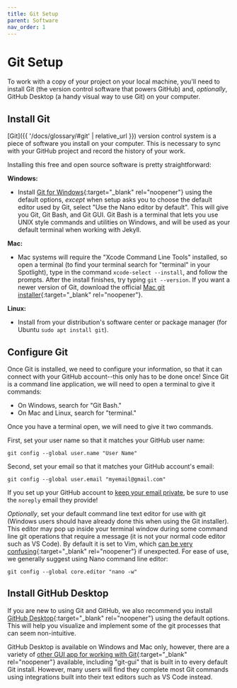 ```yaml
---
title: Git Setup
parent: Software
nav_order: 1
---
```


# Git Setup

To work with a copy of your project on your local machine, you'll need to install Git (the version control software that powers GitHub) and, *optionally*, GitHub Desktop (a handy visual way to use Git) on your computer.

## Install Git

[Git]({{ '/docs/glossary/#git' | relative_url }}) version control system is a piece of software you install on your computer. 
This is necessary to sync with your GitHub project and record the history of your work.

Installing this free and open source software is pretty straightforward:

**Windows:** 

- Install [Git for Windows](https://git-scm.com/downloads){:target="_blank" rel="noopener"} using the default options, *except* when setup asks you to choose the default editor used by Git, select "Use the Nano editor by default". This will give you Git, Git Bash, and Git GUI. Git Bash is a terminal that lets you use UNIX style commands and utilities on Windows, and will be used as your default terminal when working with Jekyll.

**Mac:** 

- Mac systems will require the "Xcode Command Line Tools" installed, so open a terminal (to find your terminal search for "terminal" in your Spotlight), type in the command `xcode-select --install`, and follow the prompts. After the install finishes, try typing `git --version`. If you want a newer version of Git, download the official [Mac git installer](https://git-scm.com/downloads){:target="_blank" rel="noopener"}.

**Linux:** 

- Install from your distribution's software center or package manager (for Ubuntu `sudo apt install git`).

## Configure Git

Once Git is installed, we need to configure your information, so that it can connect with your GitHub account--this only has to be done once!
Since Git is a command line application, we will need to open a terminal to give it commands: 

- On Windows, search for "Git Bash."
- On Mac and Linux, search for "terminal."

Once you have a terminal open, we will need to give it two commands.

First, set your user name so that it matches your GitHub user name:

```
git config --global user.name "User Name"
```

Second, set your email so that it matches your GitHub account's email:

```
git config --global user.email "myemail@gmail.com"
```

If you set up your GitHub account to [keep your email private](https://docs.github.com/en/account-and-profile/setting-up-and-managing-your-personal-account-on-github/managing-email-preferences/setting-your-commit-email-address#setting-your-commit-email-address-on-github), be sure to use the `noreply` email they provide!

*Optionally*, set your default command line text editor for use with git (Windows users should have already done this when using the Git installer).
This editor may pop up inside your terminal window during some command line git operations that require a message (it is not your normal code editor such as VS Code).
By default it is set to Vim, which [can be very confusing](https://stackoverflow.blog/2017/05/23/stack-overflow-helping-one-million-developers-exit-vim/){:target="_blank" rel="noopener"} if unexpected.
For ease of use, we generally suggest using Nano command line editor:

```
git config --global core.editor "nano -w"
```

## Install GitHub Desktop

If you are new to using Git and GitHub, we also recommend you install [GitHub Desktop](https://desktop.github.com/){:target="_blank" rel="noopener"} using the default options. 
This will help you visualize and implement some of the git processes that can seem non-intuitive.

GitHub Desktop is available on Windows and Mac only, however, there are a variety of [other GUI app for working with Git](https://git-scm.com/downloads/guis){:target="_blank" rel="noopener"} available, including "git-gui" that is built in to every default Git install.
However, many users will find they complete most Git commands using integrations built into their text editors such as VS Code instead.
